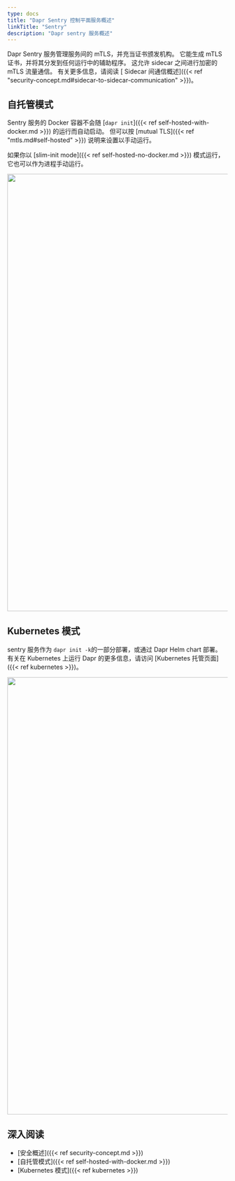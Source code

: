 ```yaml
---
type: docs
title: "Dapr Sentry 控制平面服务概述"
linkTitle: "Sentry"
description: "Dapr sentry 服务概述"
---
```


Dapr Sentry 服务管理服务间的 mTLS，并充当证书颁发机构。 它能生成 mTLS 证书，并将其分发到任何运行中的辅助程序。 这允许 sidecar 之间进行加密的 mTLS 流量通信。 有关更多信息，请阅读 [ Sidecar 间通信概述]({{< ref "security-concept.md#sidecar-to-sidecar-communication" >}})。

## 自托管模式

Sentry 服务的 Docker 容器不会随 [`dapr init`]({{< ref self-hosted-with-docker.md >}}) 的运行而自动启动。 但可以按 [mutual TLS]({{< ref "mtls.md#self-hosted" >}}) 说明来设置以手动运行。


如果你以 [slim-init mode]({{< ref self-hosted-no-docker.md >}}) 模式运行，它也可以作为进程手动运行。

<img src="/images/security-mTLS-sentry-selfhosted.png" width=1000>

## Kubernetes 模式

sentry 服务作为 `dapr init -k`的一部分部署，或通过 Dapr Helm chart 部署。 有关在 Kubernetes 上运行 Dapr 的更多信息，请访问 [Kubernetes 托管页面]({{< ref kubernetes >}})。

<img src="/images/security-mTLS-sentry-kubernetes.png" width=1000>

## 深入阅读

- [安全概述]({{< ref security-concept.md >}})
- [自托管模式]({{< ref self-hosted-with-docker.md >}})
- [Kubernetes 模式]({{< ref kubernetes >}})
